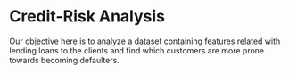 # Credit-Risk Analysis
Our objective here is to analyze a dataset containing features related with lending loans to the clients and find which customers are more prone towards becoming defaulters.

